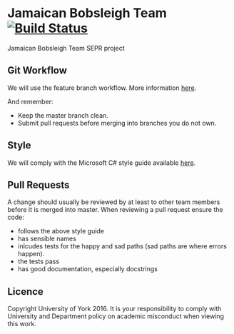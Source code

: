 # Jamaican Bobsleigh Team [![Build Status](https://travis-ci.com/RobinStephenson/jbt.svg?token=HjdBafwzwwqM31btobaT&branch=master)](https://travis-ci.com/RobinStephenson/jbt)
Jamaican Bobsleigh Team SEPR project

## Git Workflow
We will use the feature branch workflow. More information [here](https://www.atlassian.com/git/tutorials/comparing-workflows/feature-branch-workflow).

And remember:
* Keep the master branch clean.
* Submit pull requests before merging into branches you do not own.

## Style
We will comply with the Microsoft C# style guide available [here](https://msdn.microsoft.com/en-gb/library/ff926074.aspx).

## Pull Requests
A change should usually be reviewed by at least to other team members before it is merged into master. When reviewing a pull request ensure the code: 
* follows the above style guide
* has sensible names
* inlcudes tests for the happy and sad paths (sad paths are where errors happen).
* the tests pass
* has good documentation, especially docstrings

## Licence 
Copyright University of York 2016.
It is your responsibility to comply with University and Department policy on academic misconduct when viewing this work.

